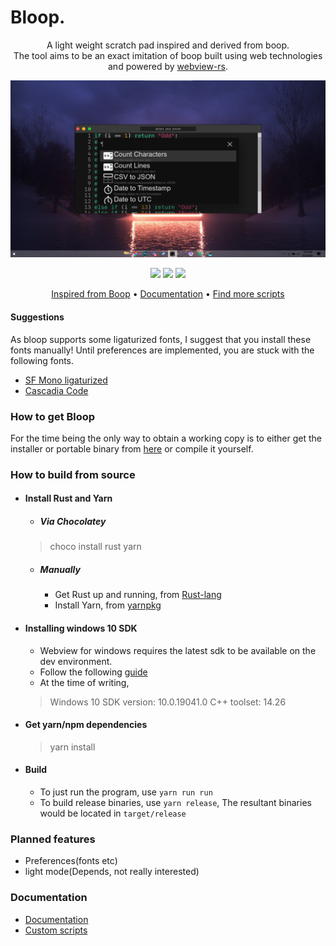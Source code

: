 ﻿# Bloop.
<p align="center">
A light weight scratch pad inspired and derived from boop.<br/>
The tool aims to be an exact imitation of boop built using web technologies and powered by <a href="https://github.com/Boscop/web-view">webview-rs</a>.
</p>

<p align="center">
    <img src="assets/UI.png?raw=true" width="663" alt="UI screenshot">
</p>

<p align="center">
  <a href="https://github.com/Blakeinstein/Bloop/releases"><img src="https://github.com/Blakeinstein/Bloop/workflows/Release/badge.svg"></a>  <a href="https://github.com/Blakeinstein/Bloop/"><img src="https://img.shields.io/github/issues/Blakeinstein/Bloop"></a>  <a href="https://github.com/Blakeinstein/Bloop/stargazers"><img src="https://img.shields.io/github/stars/Blakeinstein/Bloop"></a>
</p>

<p align="center">
  <a href="https://boop.okat.best/">Inspired from Boop</a>  •  <a href="https://github.com/Blakeinstein/Bloop/blob/main/docs/Readme.md">Documentation</a>  •  <a href="https://github.com/IvanMathy/Boop/tree/main/Scripts">Find more scripts</a>
</p>

#### Suggestions
As bloop supports some ligaturized fonts, I suggest that you install these fonts manually!
Until preferences are implemented, you are stuck with the following fonts.
* [SF Mono ligaturized](https://github.com/kube/sf-mono-ligaturized/tree/master/ligaturized)
* [Cascadia Code](https://github.com/microsoft/cascadia-code)
### How to get Bloop

For the time being the only way to obtain a working copy is to either get the installer or portable binary from [here](https://github.com/Blakeinstein/Bloop/releases) or compile it yourself.

### How to build from source

- ####  Install Rust and Yarn
  - ##### Via Chocolatey
  > choco install rust yarn
  - ##### Manually
    - Get Rust up and running, from [Rust-lang](https://www.rust-lang.org/)
    - Install Yarn, from [yarnpkg](https://yarnpkg.com/)
- #### Installing windows 10 SDK
   * Webview for windows requires the latest sdk to be available on the dev environment.
   * Follow the following [guide](https://developer.microsoft.com/en-us/windows/downloads/windows-10-sdk/)
   * At the time of writing, 
   > Windows 10 SDK version: 10.0.19041.0
   > C++ toolset: 14.26
 - #### Get yarn/npm dependencies
   > yarn install
 - #### Build
   -  To just run the program, use ``` yarn run run ```
   -  To build release binaries, use ``` yarn release ```, The resultant binaries would be located in ```target/release```

### Planned features

- Preferences(fonts etc)
- light mode(Depends, not really interested)

### Documentation

- [Documentation](https://github.com/Blakeinstein/Bloop/wiki)
- [Custom scripts](https://github.com/Blakeinstein/Bloop/wiki#CustomScripts)
